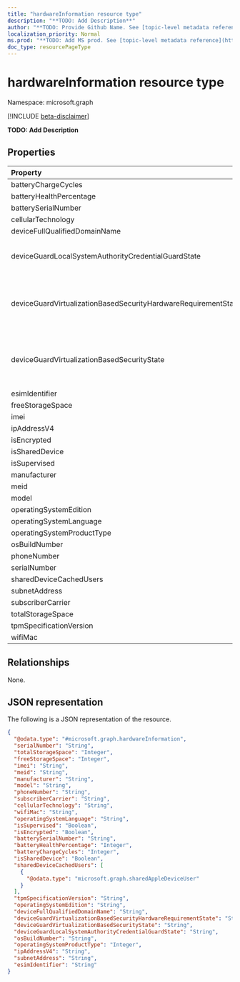 ```yaml
---
title: "hardwareInformation resource type"
description: "**TODO: Add Description**"
author: "**TODO: Provide Github Name. See [topic-level metadata reference](https://msgo.azurewebsites.net/add/document/guidelines/metadata.html#topic-level-metadata)**"
localization_priority: Normal
ms.prod: "**TODO: Add MS prod. See [topic-level metadata reference](https://msgo.azurewebsites.net/add/document/guidelines/metadata.html#topic-level-metadata)**"
doc_type: resourcePageType
---
```


# hardwareInformation resource type

Namespace: microsoft.graph

[!INCLUDE [beta-disclaimer](../../includes/beta-disclaimer.md)]

**TODO: Add Description**

## Properties
|Property|Type|Description|
|:---|:---|:---|
|batteryChargeCycles|Int32|**TODO: Add Description**|
|batteryHealthPercentage|Int32|**TODO: Add Description**|
|batterySerialNumber|String|**TODO: Add Description**|
|cellularTechnology|String|**TODO: Add Description**|
|deviceFullQualifiedDomainName|String|**TODO: Add Description**|
|deviceGuardLocalSystemAuthorityCredentialGuardState|deviceGuardLocalSystemAuthorityCredentialGuardState|**TODO: Add Description**. Possible values are: `running`, `rebootRequired`, `notLicensed`, `notConfigured`, `virtualizationBasedSecurityNotRunning`.|
|deviceGuardVirtualizationBasedSecurityHardwareRequirementState|deviceGuardVirtualizationBasedSecurityHardwareRequirementState|**TODO: Add Description**. Possible values are: `meetHardwareRequirements`, `secureBootRequired`, `dmaProtectionRequired`, `hyperVNotSupportedForGuestVM`, `hyperVNotAvailable`.|
|deviceGuardVirtualizationBasedSecurityState|deviceGuardVirtualizationBasedSecurityState|**TODO: Add Description**. Possible values are: `running`, `rebootRequired`, `require64BitArchitecture`, `notLicensed`, `notConfigured`, `doesNotMeetHardwareRequirements`, `other`.|
|esimIdentifier|String|**TODO: Add Description**|
|freeStorageSpace|Int64|**TODO: Add Description**|
|imei|String|**TODO: Add Description**|
|ipAddressV4|String|**TODO: Add Description**|
|isEncrypted|Boolean|**TODO: Add Description**|
|isSharedDevice|Boolean|**TODO: Add Description**|
|isSupervised|Boolean|**TODO: Add Description**|
|manufacturer|String|**TODO: Add Description**|
|meid|String|**TODO: Add Description**|
|model|String|**TODO: Add Description**|
|operatingSystemEdition|String|**TODO: Add Description**|
|operatingSystemLanguage|String|**TODO: Add Description**|
|operatingSystemProductType|Int32|**TODO: Add Description**|
|osBuildNumber|String|**TODO: Add Description**|
|phoneNumber|String|**TODO: Add Description**|
|serialNumber|String|**TODO: Add Description**|
|sharedDeviceCachedUsers|[sharedAppleDeviceUser](../resources/intune-sharedappledeviceuser.md) collection|**TODO: Add Description**|
|subnetAddress|String|**TODO: Add Description**|
|subscriberCarrier|String|**TODO: Add Description**|
|totalStorageSpace|Int64|**TODO: Add Description**|
|tpmSpecificationVersion|String|**TODO: Add Description**|
|wifiMac|String|**TODO: Add Description**|

## Relationships
None.

## JSON representation
The following is a JSON representation of the resource.
<!-- {
  "blockType": "resource",
  "@odata.type": "microsoft.graph.hardwareInformation"
}
-->
``` json
{
  "@odata.type": "#microsoft.graph.hardwareInformation",
  "serialNumber": "String",
  "totalStorageSpace": "Integer",
  "freeStorageSpace": "Integer",
  "imei": "String",
  "meid": "String",
  "manufacturer": "String",
  "model": "String",
  "phoneNumber": "String",
  "subscriberCarrier": "String",
  "cellularTechnology": "String",
  "wifiMac": "String",
  "operatingSystemLanguage": "String",
  "isSupervised": "Boolean",
  "isEncrypted": "Boolean",
  "batterySerialNumber": "String",
  "batteryHealthPercentage": "Integer",
  "batteryChargeCycles": "Integer",
  "isSharedDevice": "Boolean",
  "sharedDeviceCachedUsers": [
    {
      "@odata.type": "microsoft.graph.sharedAppleDeviceUser"
    }
  ],
  "tpmSpecificationVersion": "String",
  "operatingSystemEdition": "String",
  "deviceFullQualifiedDomainName": "String",
  "deviceGuardVirtualizationBasedSecurityHardwareRequirementState": "String",
  "deviceGuardVirtualizationBasedSecurityState": "String",
  "deviceGuardLocalSystemAuthorityCredentialGuardState": "String",
  "osBuildNumber": "String",
  "operatingSystemProductType": "Integer",
  "ipAddressV4": "String",
  "subnetAddress": "String",
  "esimIdentifier": "String"
}
```

